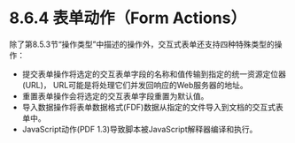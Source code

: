 # 8.6.4 表单动作（Form Actions）

除了第8.5.3节“操作类型”中描述的操作外，交互式表单还支持四种特殊类型的操作：

* 提交表单操作将选定的交互表单字段的名称和值传输到指定的统一资源定位器(URL)， URL可能是将处理它们并发回响应的Web服务器的地址。
* 重置表单操作会将选定的交互表单字段重置为默认值。
* 导入数据操作将表单数据格式(FDF)数据从指定的文件导入到文档的交互式表单中。
* JavaScript动作(PDF 1.3)导致脚本被JavaScript解释器编译和执行。

